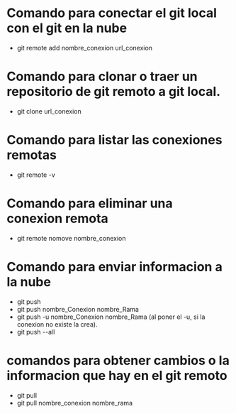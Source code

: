 # Comando para conectar el git local con el git en la nube
- git remote add nombre_conexion url_conexion

# Comando para clonar o traer un repositorio de git remoto a git local.
- git clone url_conexion

# Comando para listar las conexiones remotas
- git remote -v

# Comando para eliminar una conexion remota 
- git remote nomove nombre_conexion

# Comando para enviar informacion a la nube
- git push 
- git push nombre_Conexion nombre_Rama 
- git push -u nombre_Conexion nombre_Rama  (al poner el -u, si la conexion no existe la crea).
- git push --all

# comandos para obtener cambios o la informacion que hay en el git remoto
- git pull 
- git pull nombre_conexion nombre_rama

